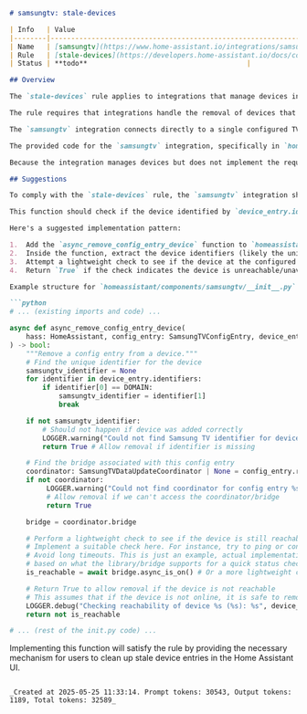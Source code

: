```markdown
# samsungtv: stale-devices

| Info   | Value                                                                    |
|--------|--------------------------------------------------------------------------|
| Name   | [samsungtv](https://www.home-assistant.io/integrations/samsungtv/) |
| Rule   | [stale-devices](https://developers.home-assistant.io/docs/core/integration-quality-scale/rules/stale-devices)                                                     |
| Status | **todo**                                       |

## Overview

The `stale-devices` rule applies to integrations that manage devices in the Home Assistant device registry. The `samsungtv` integration discovers and adds individual Samsung TVs as devices to the device registry via config entries. This means the rule is applicable.

The rule requires that integrations handle the removal of devices that are no longer available. Integrations should either automatically remove devices if they can reliably obtain a list of all currently available devices, or implement the `async_remove_config_entry_device` function to allow users to manually remove devices from the UI after a check confirms the device is unavailable.

The `samsungtv` integration connects directly to a single configured TV and does not maintain a list of all possible or available Samsung TVs from a central hub or cloud service. Therefore, it cannot automatically detect if a device has become permanently unavailable (e.g., disconnected, sold, moved).

The provided code for the `samsungtv` integration, specifically in `homeassistant/components/samsungtv/__init__.py`, does not implement the `async_remove_config_entry_device` function. This function is necessary when automatic removal is not possible, enabling the "Delete" button on the device page in the UI and allowing the integration to verify if the device is truly gone before allowing removal.

Because the integration manages devices but does not implement the required manual removal hook (`async_remove_config_entry_device`), it does not fully comply with the `stale-devices` rule.

## Suggestions

To comply with the `stale-devices` rule, the `samsungtv` integration should implement the `async_remove_config_entry_device` function in `homeassistant/components/samsungtv/__init__.py`.

This function should check if the device identified by `device_entry.identifiers` is currently unreachable or confirmed unavailable by the integration. A simple check could involve attempting a quick connection or status request to the device's host. If the check indicates the device is not available, the function should return `True` to allow Home Assistant to remove the device from the registry.

Here's a suggested implementation pattern:

1.  Add the `async_remove_config_entry_device` function to `homeassistant/components/samsungtv/__init__.py`.
2.  Inside the function, extract the device identifiers (likely the unique ID based on MAC or UDN).
3.  Attempt a lightweight check to see if the device at the configured host is currently online or responding. The `SamsungTVBridge.async_is_on` method or a simple socket check could potentially be used, although care must be taken to avoid long timeouts or blocking the event loop.
4.  Return `True` if the check indicates the device is unreachable/unavailable, and `False` otherwise.

Example structure for `homeassistant/components/samsungtv/__init__.py`:

```python
# ... (existing imports and code) ...

async def async_remove_config_entry_device(
    hass: HomeAssistant, config_entry: SamsungTVConfigEntry, device_entry: dr.DeviceEntry
) -> bool:
    """Remove a config entry from a device."""
    # Find the unique identifier for the device
    samsungtv_identifier = None
    for identifier in device_entry.identifiers:
        if identifier[0] == DOMAIN:
            samsungtv_identifier = identifier[1]
            break

    if not samsungtv_identifier:
        # Should not happen if device was added correctly
        LOGGER.warning("Could not find Samsung TV identifier for device %s", device_entry.id)
        return True # Allow removal if identifier is missing

    # Find the bridge associated with this config entry
    coordinator: SamsungTVDataUpdateCoordinator | None = config_entry.runtime_data
    if not coordinator:
         LOGGER.warning("Could not find coordinator for config entry %s", config_entry.entry_id)
         # Allow removal if we can't access the coordinator/bridge
         return True

    bridge = coordinator.bridge

    # Perform a lightweight check to see if the device is still reachable
    # Implement a suitable check here. For instance, try to ping or connect briefly.
    # Avoid long timeouts. This is just an example, actual implementation may vary
    # based on what the library/bridge supports for a quick status check.
    is_reachable = await bridge.async_is_on() # Or a more lightweight check

    # Return True to allow removal if the device is not reachable
    # This assumes that if the device is not online, it is safe to remove.
    LOGGER.debug("Checking reachability of device %s (%s): %s", device_entry.id, samsungtv_identifier, is_reachable)
    return not is_reachable

# ... (rest of the init.py code) ...
```

Implementing this function will satisfy the rule by providing the necessary mechanism for users to clean up stale device entries in the Home Assistant UI.
```

_Created at 2025-05-25 11:33:14. Prompt tokens: 30543, Output tokens: 1189, Total tokens: 32589_
